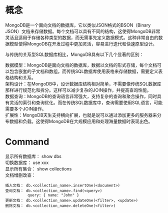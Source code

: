 # 概念

MongoDB是一个面向文档的数据库，它以类似JSON格式的BSON（Binary JSON）文档来存储数据。每个文档可以具有不同的结构，这使得MongoDB非常灵活且适用于存储各种类型的数据，而无需事先定义数据模式。这种非常自由的数据模型使得MongoDB在开发过程中更加灵活，容易进行迭代和快速原型设计。

与传统的关系型SQL数据库相比，MongoDB具有以下几个显著的区别：

数据模型：MongoDB是面向文档的数据库，数据以文档的形式存储，每个文档可以包含嵌套的子文档和数组。而传统SQL数据库使用表格来存储数据，需要定义表格结构和关系。  
架构设计：在MongoDB中，设计数据库结构相对简单，不需要像传统SQL数据库那样进行规范化和拆分。这样可以减少复杂的JOIN操作，并提高查询性能。  
数据查询：MongoDB的查询语言非常强大，支持复杂的查询和聚合操作，同时具有灵活的索引和查询优化。而在传统SQL数据库中，查询需要使用SQL语言，可能需要多个JOIN操作。  
扩展性：MongoDB天生支持横向扩展，也就是说可以通过添加更多的服务器来分布数据和负载。这使得MongoDB在大规模应用和处理海量数据时表现出色。  



# Command

显示所有数据库： show dbs  
切换数据库： use xxx  
显示所有集合： show collections  
文档增删改查： 
```
插入文档： db.<collection_name>.insertOne(<document>)
查询文档： db.<collection_name>.find(<query>)   
		  query: { name: "John" }  
更新文档： db.<collection_name>.updateOne(<filter>, <update>) 
删除文档： db.<collection_name>.deleteOne(<filter>) 


```